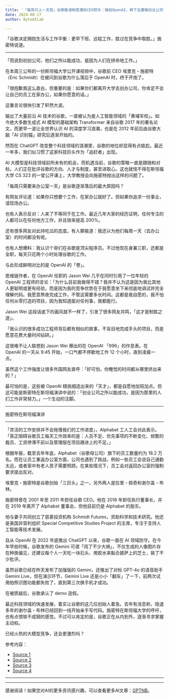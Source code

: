 ```yaml
---
title: '「每周只上一天班」谷歌散漫制度遭前CEO怒斥：输给OpenAI，再下去要输创业公司了'
date: 2024-08-17
author: ByteAILab

---
```


「谷歌决定拥抱生活与工作平衡：更早下班、远程工作，胜过在竞争中取胜。」施密特说道。

---
「而说到初创公司，他们之所以能成功，是因为人们在拼命地工作。」

在本周三公布的一份斯坦福大学公开课视频中，谷歌前 CEO 埃里克・施密特（Eric Schmidt）在被问到谷歌为什么落后于 OpenAI 时，终于开炮了。

「很抱歉我这么直白，但重要的是：如果你们都离开大学去创办公司，你肯定不会让自己的员工在家办公，如果你愿意的话。」

这番言论很快引发了轩然大波。

输出了大量前沿 AI 技术的谷歌，一直被认为是人工智能领域的「黄埔军校」。如今绝大多数生成式 AI 模型的基础架构 Transformer 来自谷歌 2017 年的著名论文。而更早一波让全世界认识 AI 的深度学习浪潮，也是在 2012 年前后由谷歌大脑「AI 识别猫」研究后逐渐开始的。

然而在 ChatGPT 改变整个科技领域的浪潮里，谷歌的地位却显得有点尴尬。最近一年多，我们似习惯了这家科技巨头作为「追赶者」出现。

AI 大模型是科技领域前所未有的机会，而机遇当前，谷歌的策略一直是跟随和对标。人们正在批评谷歌的方向、人才与制度，甚至进取心。这也就怪不得在斯坦福大学 CS 323 的一堂公开课上，大学教授会向施密特抛出这样的问题了。

「每周只需要来办公室一天」是谷歌逐渐落后的最大原因吗？

有网友评论道：如果你只想要个工作，在家办公就好了。但如果你追求一份事业，请现场办公。

也有人表示反对：人来了不等同于在工作。最近几年大家的经历证明，任何专注的人都可以在任何地方工作，并且效率提高 200%。

还有很多网友对此持吃瓜的态度。有人揶揄道：我还以为他们每周一天（去办公室）的时间都没有呢。

也有人想爆料：我认识个哥们在谷歌是顶尖程序员。不过他现在身兼三职，还都是全职，每天只花两个小时处理谷歌的工作。

与此形成鲜明对比的是 OpenAI 的「卷」。

思维链作者，在 OpenAI 任职的 Jason Wei 几乎在同时引用了一位年轻的 OpenAI 工程师的言论：「为什么目前我做得不错？我并不认为这是因为我比其他人更聪明或更有经验，而是因为我的竞争优势在于我愿意坐下来彻底地调试并完全理解代码。我愿意熬夜完成工作，不管这需要多长时间。这都是我自愿的，我不怕任何从零打造的项目，因为我知道面对任何事，我都能行。

Jason Wei 这段话底下的画风就不一样了，引发了很多网友共鸣，「这才是制胜之道」。

「我认识的很多成功工程师背后都有相似的故事，不盲目地完成手头的项目，而是愿意花费大量时间钻研。」

这很难不让人联想到 Jason Wei 爆出的在 OpenAI 「996」的作息表。在 OpenAI 的一天从 9:45 开始，一口气都不停歇地工作 12 个小时，直到凌晨一点。

虽然这个工作强度让很多外国网友直呼：「好可怕，你睡觉的时间都从哪里挤出来的？」

最可怕的是，这些被 OpenAI 精挑细选出来的「天才」，都是自愿地加班加点。但这可能是斯密特在斯坦福演讲中说的：「创业公司之所以能成功，是因为那里的人们工作非常努力。」一个生动的注脚。

---

施密特在斯坦福演讲

---

「灵活的工作安排并不会拖慢我们的工作进度」，Alphabet 工人工会对此表示。「真正阻碍谷歌员工每天工作效率的是：人员不足、优先事项的不断变化、频繁的裁员、工资停滞不前以及管理层在项目跟进上的不足。」

根据年报，截至去年年底，Alphabet（谷歌母公司）旗下的员工数量约为 18.2 万名。而在让员工重返办公室方面，公司也遇到了挑战，例如一些员工会说自己通勤太远，或者家中有老人孩子需要照顾。在某些情况下，员工会对返回办公室的强制要求提出反对。

埃里克・施密特是谷歌创始「三巨头」之一，另外两人是拉里・佩奇和谢尔盖・布林。

施密特曾在 2001 年至 2011 年担任谷歌 CEO。他在 2018 年卸任执行董事长，并在 2019 年离开了 Alphabet 董事会，但他目前仍是 Alphabet 的股东。

他与妻子共同创立了慈善投资机构 Schmidt Futures，资助科学和技术研究。他还是美国非营利组织 Special Competitive Studies Project 的主席，专注于支持人工智能等技术发展。

自从 OpenAI 在 2022 年底推出 ChatGPT 以来，谷歌一直在 AI 领域防守。在今年早些时候，谷歌发布的 Gemini 可谓「闯了不少大祸」，不仅生成的人像图片存在种族偏见，还建议每个人一天吃一块石头、用胶水来黏合披萨上的芝士，挨了不少批评。

虽然谷歌已经在昨天发布了加强版的 Gemini，还推出了对标 GPT-4o 的语音助手 Gemini Live，但在演示环节，Gemini Live 还是小小「翻车」了一下，前两次试用拍照识图功能都失败了，直到第三次换手机才成功。

在被质疑后，谷歌承认了 demo 造假。

最近科技领域的快速发展，着实让谷歌的这几位创始人着急。去年有消息称，隐退多年的谢尔盖・布林已经回到一线开始亲手写代码。施密特在斯坦福大学的呼吁，也有点恨铁不成钢的感觉。不过可以肯定的是，谷歌正在从内到外，逐渐寻求掌握主动权。

已经火热的大模型竞争，还会更激烈吗？

参考内容：
- [Source 1](https://fortune.com/2024/08/14/google-eric-schmidt-working-from-home-ai-openai/)
- [Source 2](https://www.wsj.com/tech/ai/google-eric-schmidt-ai-remote-work-stanford-f92f4ca5)
- [Source 3](https://x.com/alexkehr/status/1823480786349383879)
- [Source 4](https://x.com/_jasonwei/status/1823067805748728051)

---
---
感谢阅读！如果您对AI的更多资讯感兴趣，可以查看更多AI文章：[GPTNB](https://gptnb.com)。